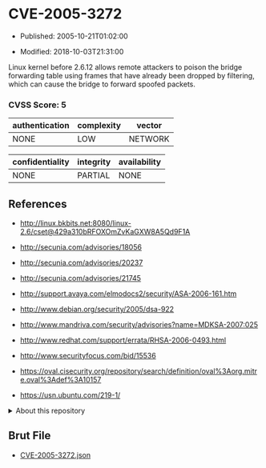 # CVE-2005-3272

- Published: 2005-10-21T01:02:00

- Modified: 2018-10-03T21:31:00

Linux kernel before 2.6.12 allows remote attackers to poison the bridge forwarding table using frames that have already been dropped by filtering, which can cause the bridge to forward spoofed packets.

### CVSS Score: **5**

| authentication | complexity | vector |
| --- | --- | --- |
| NONE | LOW | NETWORK |

| confidentiality | integrity | availability |
| --- | --- | --- |
| NONE | PARTIAL | NONE |

## References

* http://linux.bkbits.net:8080/linux-2.6/cset@429a310bRFOXOmZvKaGXW8A5Qd9F1A

* http://secunia.com/advisories/18056

* http://secunia.com/advisories/20237

* http://secunia.com/advisories/21745

* http://support.avaya.com/elmodocs2/security/ASA-2006-161.htm

* http://www.debian.org/security/2005/dsa-922

* http://www.mandriva.com/security/advisories?name=MDKSA-2007:025

* http://www.redhat.com/support/errata/RHSA-2006-0493.html

* http://www.securityfocus.com/bid/15536

* https://oval.cisecurity.org/repository/search/definition/oval%3Aorg.mitre.oval%3Adef%3A10157

* https://usn.ubuntu.com/219-1/

<details>
<summary>About this repository</summary> 

  This repository is part of the project [Live Hack CVE](https://github.com/Live-Hack-CVE). Main website can be found [www.live-hack.org](https://www.live-hack.org) 
  
  Made by [Sn0wAlice](https://github.com/Sn0wAlice) for the people that care about security and need to have a feed of the latest CVEs. Hope you enjoy it, don't forget to star the repo and follow me on [Twitter](https://twitter.com/Sn0wAlice) and [Github](https://github.com/Sn0wAlice). And that is my [personnal website](https://www.alice-snow.me/)

  - [Home Page](https://github.com/Live-Hack-CVE)
  - [Framework](https://github.com/Live-Hack-CVE/cve-framework)
  - [CVE database](https://github.com/Live-Hack-CVE/full_database)
  - [Changelog](https://github.com/Live-Hack-CVE/Changelog)
</details>

## Brut File

* [CVE-2005-3272.json](https://raw.githubusercontent.com/Live-Hack-CVE/full_database/main/cves/2005/CVE-2005-3272.json)


